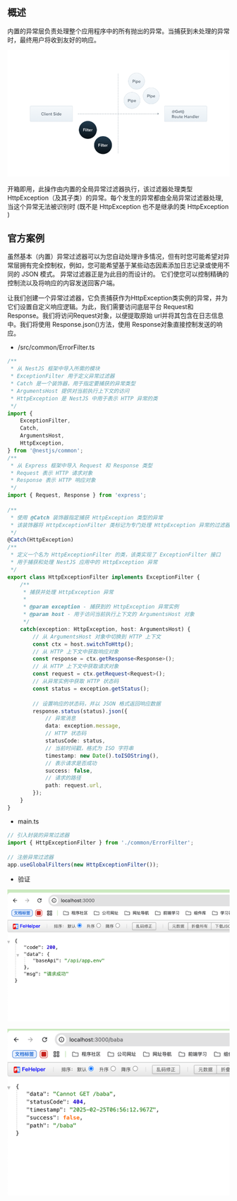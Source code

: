 
## 概述
内置的异常层负责处理整个应用程序中的所有抛出的异常。当捕获到未处理的异常时，最终用户将收到友好的响应。

![img_34.png](img_34.png)

开箱即用，此操作由内置的全局异常过滤器执行，该过滤器处理类型 HttpException（及其子类）的异常。每个发生的异常都由全局异常过滤器处理, 当这个异常无法被识别时 (既不是 HttpException 也不是继承的类 HttpException )
## 官方案例

虽然基本（内置）异常过滤器可以为您自动处理许多情况，但有时您可能希望对异常层拥有完全控制权，例如，您可能希望基于某些动态因素添加日志记录或使用不同的 JSON 模式。 异常过滤器正是为此目的而设计的。 它们使您可以控制精确的控制流以及将响应的内容发送回客户端。

让我们创建一个异常过滤器，它负责捕获作为HttpException类实例的异常，并为它们设置自定义响应逻辑。为此，我们需要访问底层平台 Request和 Response。我们将访问Request对象，以便提取原始 url并将其包含在日志信息中。我们将使用 Response.json()方法，使用 Response对象直接控制发送的响应。

- /src/common/ErrorFilter.ts

```typescript
/**
 * 从 NestJS 框架中导入所需的模块
 * ExceptionFilter 用于定义异常过滤器
 * Catch 是一个装饰器，用于指定要捕获的异常类型
 * ArgumentsHost 提供对当前执行上下文的访问
 * HttpException 是 NestJS 中用于表示 HTTP 异常的类
 */
import {
    ExceptionFilter,
    Catch,
    ArgumentsHost,
    HttpException,
} from '@nestjs/common';
/**
 * 从 Express 框架中导入 Request 和 Response 类型
 * Request 表示 HTTP 请求对象
 * Response 表示 HTTP 响应对象
 */
import { Request, Response } from 'express';

/**
 * 使用 @Catch 装饰器指定捕获 HttpException 类型的异常
 * 该装饰器将 HttpExceptionFilter 类标记为专门处理 HttpException 异常的过滤器
 */
@Catch(HttpException)
/**
 * 定义一个名为 HttpExceptionFilter 的类，该类实现了 ExceptionFilter 接口
 * 用于捕获和处理 NestJS 应用中的 HttpException 异常
 */
export class HttpExceptionFilter implements ExceptionFilter {
    /**
     * 捕获并处理 HttpException 异常
     *
     * @param exception - 捕获到的 HttpException 异常实例
     * @param host - 用于访问当前执行上下文的 ArgumentsHost 对象
     */
    catch(exception: HttpException, host: ArgumentsHost) {
        // 从 ArgumentsHost 对象中切换到 HTTP 上下文
        const ctx = host.switchToHttp();
        // 从 HTTP 上下文中获取响应对象
        const response = ctx.getResponse<Response>();
        // 从 HTTP 上下文中获取请求对象
        const request = ctx.getRequest<Request>();
        // 从异常实例中获取 HTTP 状态码
        const status = exception.getStatus();

        // 设置响应的状态码，并以 JSON 格式返回响应数据
        response.status(status).json({
            // 异常消息
            data: exception.message,
            // HTTP 状态码
            statusCode: status,
            // 当前时间戳，格式为 ISO 字符串
            timestamp: new Date().toISOString(),
            // 表示请求是否成功
            success: false,
            // 请求的路径
            path: request.url,
        });
    }
}
```
- main.ts
```typescript
// 引入封装的异常过滤器
import { HttpExceptionFilter } from './common/ErrorFilter';

// 注册异常过滤器
app.useGlobalFilters(new HttpExceptionFilter());
```
- 验证

![img_35.png](img_35.png)

![img_36.png](img_36.png)
